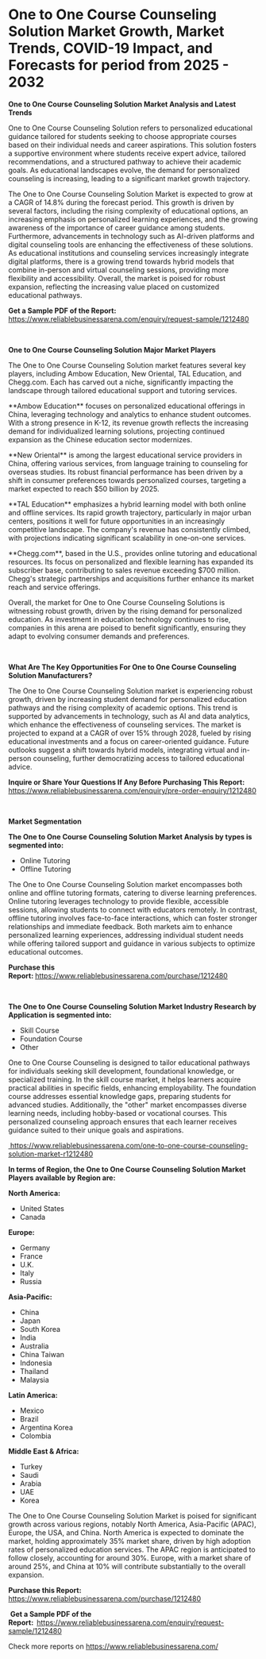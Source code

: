 <p><h1>One to One Course Counseling Solution Market Growth, Market Trends, COVID-19 Impact, and Forecasts for period from 2025 - 2032</h1></p><p><strong>One to One Course Counseling Solution Market Analysis and Latest Trends</strong></p>
<p><p>One to One Course Counseling Solution refers to personalized educational guidance tailored for students seeking to choose appropriate courses based on their individual needs and career aspirations. This solution fosters a supportive environment where students receive expert advice, tailored recommendations, and a structured pathway to achieve their academic goals. As educational landscapes evolve, the demand for personalized counseling is increasing, leading to a significant market growth trajectory.</p><p>The One to One Course Counseling Solution Market is expected to grow at a CAGR of 14.8% during the forecast period. This growth is driven by several factors, including the rising complexity of educational options, an increasing emphasis on personalized learning experiences, and the growing awareness of the importance of career guidance among students. Furthermore, advancements in technology such as AI-driven platforms and digital counseling tools are enhancing the effectiveness of these solutions. As educational institutions and counseling services increasingly integrate digital platforms, there is a growing trend towards hybrid models that combine in-person and virtual counseling sessions, providing more flexibility and accessibility. Overall, the market is poised for robust expansion, reflecting the increasing value placed on customized educational pathways.</p></p>
<p><strong>Get a Sample PDF of the Report:&nbsp;</strong> <a href="https://www.reliablebusinessarena.com/enquiry/request-sample/1212480?utm_campaign=2805&utm_medium=2&utm_source=Github&utm_content=ia&utm_term=24032025&utm_id=one-to-one-course-counseling-solution">https://www.reliablebusinessarena.com/enquiry/request-sample/1212480</a></p>
<p>&nbsp;</p>
<p><strong>One to One Course Counseling Solution Major Market Players</strong></p>
<p><p>The One to One Course Counseling Solution market features several key players, including Ambow Education, New Oriental, TAL Education, and Chegg.com. Each has carved out a niche, significantly impacting the landscape through tailored educational support and tutoring services.</p><p>**Ambow Education** focuses on personalized educational offerings in China, leveraging technology and analytics to enhance student outcomes. With a strong presence in K-12, its revenue growth reflects the increasing demand for individualized learning solutions, projecting continued expansion as the Chinese education sector modernizes.</p><p>**New Oriental** is among the largest educational service providers in China, offering various services, from language training to counseling for overseas studies. Its robust financial performance has been driven by a shift in consumer preferences towards personalized courses, targeting a market expected to reach $50 billion by 2025.</p><p>**TAL Education** emphasizes a hybrid learning model with both online and offline services. Its rapid growth trajectory, particularly in major urban centers, positions it well for future opportunities in an increasingly competitive landscape. The company's revenue has consistently climbed, with projections indicating significant scalability in one-on-one services.</p><p>**Chegg.com**, based in the U.S., provides online tutoring and educational resources. Its focus on personalized and flexible learning has expanded its subscriber base, contributing to sales revenue exceeding $700 million. Chegg's strategic partnerships and acquisitions further enhance its market reach and service offerings.</p><p>Overall, the market for One to One Course Counseling Solutions is witnessing robust growth, driven by the rising demand for personalized education. As investment in education technology continues to rise, companies in this arena are poised to benefit significantly, ensuring they adapt to evolving consumer demands and preferences.</p></p>
<p>&nbsp;</p>
<p><strong>What Are The Key Opportunities For One to One Course Counseling Solution Manufacturers?</strong></p>
<p><p>The One to One Course Counseling Solution market is experiencing robust growth, driven by increasing student demand for personalized education pathways and the rising complexity of academic options. This trend is supported by advancements in technology, such as AI and data analytics, which enhance the effectiveness of counseling services. The market is projected to expand at a CAGR of over 15% through 2028, fueled by rising educational investments and a focus on career-oriented guidance. Future outlooks suggest a shift towards hybrid models, integrating virtual and in-person counseling, further democratizing access to tailored educational advice.</p></p>
<p><strong>Inquire or Share Your Questions If Any Before Purchasing This Report:</strong> <a href="https://www.reliablebusinessarena.com/enquiry/pre-order-enquiry/1212480?utm_campaign=2805&utm_medium=2&utm_source=Github&utm_content=ia&utm_term=24032025&utm_id=one-to-one-course-counseling-solution">https://www.reliablebusinessarena.com/enquiry/pre-order-enquiry/1212480</a></p>
<p>&nbsp;</p>
<p><strong>Market Segmentation</strong></p>
<p><strong>The One to One Course Counseling Solution Market Analysis by types is segmented into:</strong></p>
<p><ul><li>Online Tutoring</li><li>Offline Tutoring</li></ul></p>
<p><p>The One to One Course Counseling Solution market encompasses both online and offline tutoring formats, catering to diverse learning preferences. Online tutoring leverages technology to provide flexible, accessible sessions, allowing students to connect with educators remotely. In contrast, offline tutoring involves face-to-face interactions, which can foster stronger relationships and immediate feedback. Both markets aim to enhance personalized learning experiences, addressing individual student needs while offering tailored support and guidance in various subjects to optimize educational outcomes.</p></p>
<p><strong>Purchase this Report:&nbsp;</strong><a href="https://www.reliablebusinessarena.com/purchase/1212480?utm_campaign=2805&utm_medium=2&utm_source=Github&utm_content=ia&utm_term=24032025&utm_id=one-to-one-course-counseling-solution">https://www.reliablebusinessarena.com/purchase/1212480</a></p>
<p>&nbsp;</p>
<p><strong>The One to One Course Counseling Solution Market Industry Research by Application is segmented into:</strong></p>
<p><ul><li>Skill Course</li><li>Foundation Course</li><li>Other</li></ul></p>
<p><p>One to One Course Counseling is designed to tailor educational pathways for individuals seeking skill development, foundational knowledge, or specialized training. In the skill course market, it helps learners acquire practical abilities in specific fields, enhancing employability. The foundation course addresses essential knowledge gaps, preparing students for advanced studies. Additionally, the "other" market encompasses diverse learning needs, including hobby-based or vocational courses. This personalized counseling approach ensures that each learner receives guidance suited to their unique goals and aspirations.</p></p>
<p><a href="https://www.reliablebusinessarena.com/one-to-one-course-counseling-solution-market-r1212480?utm_campaign=2805&utm_medium=2&utm_source=Github&utm_content=ia&utm_term=24032025&utm_id=one-to-one-course-counseling-solution">&nbsp;https://www.reliablebusinessarena.com/one-to-one-course-counseling-solution-market-r1212480</a></p>
<p><strong>In terms of Region, the One to One Course Counseling Solution Market Players available by Region are:</strong></p>
<p>
    <p> <strong> North America: </strong>
        <ul>
            <li>United States</li>
            <li>Canada</li>
        </ul>
        </p> 
    <p> <strong> Europe: </strong>
        <ul>
            <li>Germany</li>
            <li>France</li>
            <li>U.K.</li>
            <li>Italy</li>
            <li>Russia</li>
        </ul>
        </p> 
    <p> <strong> Asia-Pacific: </strong>
        <ul>
            <li>China</li>
            <li>Japan</li>
            <li>South Korea</li>
            <li>India</li>
            <li>Australia</li>
            <li>China Taiwan</li>
            <li>Indonesia</li>
            <li>Thailand</li>
            <li>Malaysia</li>
        </ul>
        </p> 
    <p> <strong> Latin America: </strong>
        <ul>
            <li>Mexico</li>
            <li>Brazil</li>
            <li>Argentina Korea</li>
            <li>Colombia</li>
        </ul>
        </p> 
    <p> <strong> Middle East & Africa: </strong>
        <ul>
            <li>Turkey</li>
            <li>Saudi</li>
            <li>Arabia</li>
            <li>UAE</li>
            <li>Korea</li>
        </ul>
    </p>
    </p>
<p><p>The One to One Course Counseling Solution Market is poised for significant growth across various regions, notably North America, Asia-Pacific (APAC), Europe, the USA, and China. North America is expected to dominate the market, holding approximately 35% market share, driven by high adoption rates of personalized education services. The APAC region is anticipated to follow closely, accounting for around 30%. Europe, with a market share of around 25%, and China at 10% will contribute substantially to the overall expansion.</p></p>
<p><strong>Purchase this Report: </strong><a href="https://www.reliablebusinessarena.com/purchase/1212480?utm_campaign=2805&utm_medium=2&utm_source=Github&utm_content=ia&utm_term=24032025&utm_id=one-to-one-course-counseling-solution">https://www.reliablebusinessarena.com/purchase/1212480</a></p>
<p>&nbsp;<strong>Get a Sample PDF of the Report:&nbsp;&nbsp;</strong><a href="https://www.reliablebusinessarena.com/enquiry/request-sample/1212480?utm_campaign=2805&utm_medium=2&utm_source=Github&utm_content=ia&utm_term=24032025&utm_id=one-to-one-course-counseling-solution">https://www.reliablebusinessarena.com/enquiry/request-sample/1212480</a></p>
<p><strong></strong></p>
<p>Check more reports on <a href="https://www.reliablebusinessarena.com/?utm_campaign=2805&utm_medium=2&utm_source=Github&utm_content=ia&utm_term=24032025&utm_id=one-to-one-course-counseling-solution">https://www.reliablebusinessarena.com/</a></p>
